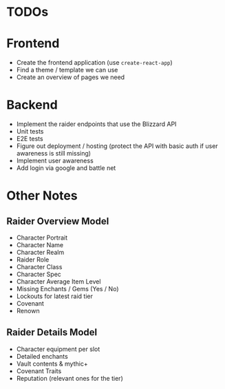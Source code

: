 # TODOs

# Frontend

- Create the frontend application (use `create-react-app`)
- Find a theme / template we can use
- Create an overview of pages we need

# Backend

- Implement the raider endpoints that use the Blizzard API
- Unit tests
- E2E tests
- Figure out deployment / hosting (protect the API with basic auth if user awareness is still missing)
- Implement user awareness
- Add login via google and battle net

# Other Notes

## Raider Overview Model

- Character Portrait
- Character Name
- Character Realm
- Raider Role
- Character Class
- Character Spec
- Character Average Item Level
- Missing Enchants / Gems (Yes / No)
- Lockouts for latest raid tier
- Covenant
- Renown

## Raider Details Model

- Character equipment per slot
- Detailed enchants
- Vault contents & mythic+
- Covenant Traits
- Reputation (relevant ones for the tier)